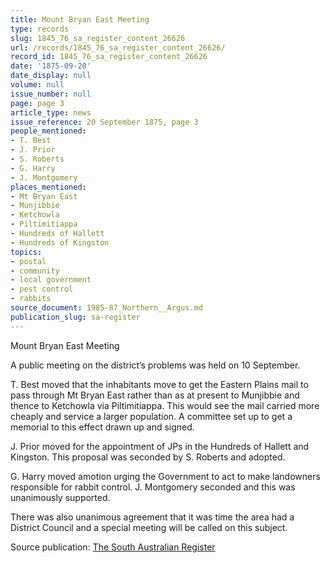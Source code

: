 ```yaml
---
title: Mount Bryan East Meeting
type: records
slug: 1845_76_sa_register_content_26626
url: /records/1845_76_sa_register_content_26626/
record_id: 1845_76_sa_register_content_26626
date: '1875-09-20'
date_display: null
volume: null
issue_number: null
page: page 3
article_type: news
issue_reference: 20 September 1875, page 3
people_mentioned:
- T. Best
- J. Prior
- S. Roberts
- G. Harry
- J. Montgomery
places_mentioned:
- Mt Bryan East
- Munjibbie
- Ketchowla
- Piltimitiappa
- Hundreds of Hallett
- Hundreds of Kingston
topics:
- postal
- community
- local government
- pest control
- rabbits
source_document: 1985-87_Northern__Argus.md
publication_slug: sa-register
---
```


Mount Bryan East Meeting

A public meeting on the district’s problems was held on 10 September.

T. Best moved that the inhabitants move to get the Eastern Plains mail to pass through Mt Bryan East rather than as at present to Munjibbie and thence to Ketchowla via Piltimitiappa.  This would see the mail carried more cheaply and service a larger population.  A committee set up to get a memorial to this effect drawn up and signed.

J. Prior moved for the appointment of JPs in the Hundreds of Hallett and Kingston.  This proposal was seconded by S. Roberts and adopted.

G. Harry moved amotion urging the Government to act to make landowners responsible for rabbit control.  J. Montgomery seconded and this was unanimously supported.

There was also unanimous agreement that it was time the area had a District Council and a special meeting will be called on this subject.

Source publication: [The South Australian Register](/publications/sa-register/)
